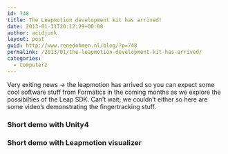 ```yaml
---
id: 748
title: The Leapmotion development kit has arrived!
date: 2013-01-31T20:12:29+00:00
author: acidjunk
layout: post
guid: http://www.renedohmen.nl/blog/?p=748
permalink: /2013/01/the-leapmotion-development-kit-has-arrived/
categories:
  - Computerz
---
```

Very exiting news -> the leapmotion has arrived so you can expect some cool software stuff from Formatics in the coming months as we explore the possibilties of the Leap SDK. Can&#8217;t wait; we couldn&#8217;t either so here are some video&#8217;s demonstrating the fingertracking stuff.

### Short demo with Unity4



### Short demo with Leapmotion visualizer